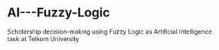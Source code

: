 # AI---Fuzzy-Logic
Scholarship decision-making using Fuzzy Logic as Artificial Intelligence task at Telkom University
